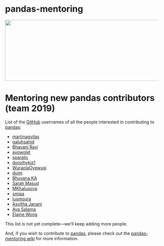 # pandas-mentoring
<img src="img/logo.jpeg" width="600" height="200"><br>

# Mentoring new pandas contributors (team 2019)
List of the [GitHub](https://github.com) usernames of all the people interested in contributing to [pandas](https://github.com/pandas-dev/pandas):
- [martinagvilas](https://github.com/martinagvilas)
- [galuhsahid](https://github.com/galuhsahid)
- [Bhavani Ravi](https://github.com/bhavaniravi)
- [ayowolet](https://github.com/ayowolet)
- [sparalic](https://github.com/sparalic/)
- [dorothykiz1](https://github.com/dorothykiz1/)
- [WuraolaOyewusi](https://github.com/WuraolaOyewusi)
- [dujm](https://github.com/dujm)
- [Bhuvana KA](https://github.com/bhuvanakundumani)
- [Sarah Masud](https://github.com/sara-02)
- [MKhalusova](https://github.com/MKhalusova)
- [smiaa](https://github.com/smiaa)
- [lusmoura](https://github.com/lusmoura)
- [Asvitha Janani](https://github.com/asvithajanani)
- [Aya Salama](https://github.com/Aya-S)
- [Elaine Wong](https://github.com/elainewong)



This list is not yet complete—we'll keep adding more people.

And, if you wish to contribute to [pandas](https://github.com/pandas-dev/pandas), please check out the [pandas-mentoring wiki](https://github.com/python-sprints/pandas-mentoring/wiki) for more information.
